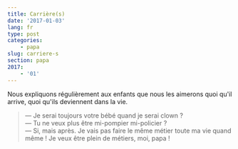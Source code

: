 ```yaml
---
title: Carrière(s)
date: '2017-01-03'
lang: fr
type: post
categories:
    - papa
slug: carriere-s
section: papa
2017:
    - '01'
---
```


Nous expliquons régulièrement aux enfants que nous les aimerons quoi qu'il arrive, quoi qu'ils deviennent dans la vie.

<!-- more -->

> — Je serai toujours votre bébé quand je serai clown ?  
> — Tu ne veux plus être mi-pompier mi-policier ?  
> — Si, mais après. Je vais pas faire le même métier toute ma vie quand même ! Je veux être plein de métiers, moi, papa !